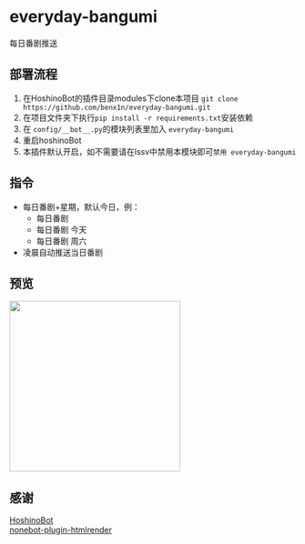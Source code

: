# everyday-bangumi
每日番剧推送

## 部署流程
1. 在HoshinoBot的插件目录modules下clone本项目 `git clone https://github.com/benx1n/everyday-bangumi.git`
2. 在项目文件夹下执行`pip install -r requirements.txt`安装依赖
4. 在 `config/__bot__.py`的模块列表里加入 `everyday-bangumi`
5. 重启hoshinoBot
6. 本插件默认开启，如不需要请在lssv中禁用本模块即可`禁用 everyday-bangumi`

## 指令
- 每日番剧+星期，默认今日，例：
  - 每日番剧
  - 每日番剧 今天
  - 每日番剧 周六
- 凌晨自动推送当日番剧
## 预览
<div align="left">
  <img src="https://benx1n.oss-cn-beijing.aliyuncs.com/img/everyday-bangumi.png" width="300" />
</div>

## 感谢
[HoshinoBot](https://github.com/Ice-Cirno/HoshinoBot)  
[nonebot-plugin-htmlrender](https://github.com/kexue-z/nonebot-plugin-htmlrender)